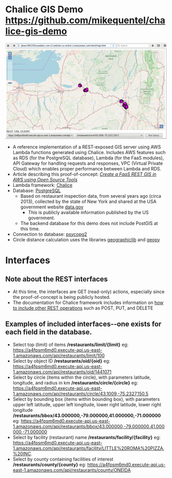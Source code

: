 # Chalice GIS Demo https://github.com/mikequentel/chalice-gis-demo

![chalice-gis-demo client](doc/img/chalice-gis-demo_2018-03-06.png)

* A reference implementation of a REST-exposed GIS server using AWS Lambda functions generated using Chalice. Includes AWS features such as RDS (for the PostgreSQL database), Lambda (for the FaaS modules), API Gateway for handling requests and responses, VPC (Virtual Private Cloud) which enables proper performance between Lambda and RDS.
* Article describing this proof-of-concept: *[Create a FaaS REST GIS in AWS using Open Source Tools](https://www.linkedin.com/pulse/create-faas-rest-gis-aws-using-open-source-tools-mike-quentel)*
* Lambda framework: [Chalice](https://github.com/aws/chalice)
* Database: [PostgreSQL](https://www.postgresql.org)
  * Based on restaurant inspection data, from several years ago (circa 2013), collected by the state of New York and shared at the USA government website [data.gov](https://www.data.gov)
    * This is publicly available information published by the US government.
  * The backend database for this demo does not include PostGIS at this time.
* Connection to database: [psycopg2](http://initd.org/psycopg)
* Circle distance calculation uses the libraries [geographiclib](https://pypi.python.org/pypi/geographiclib) and [geopy](https://pypi.python.org/pypi/geopy)

# Interfaces
## Note about the REST interfaces
* At this time, the interfaces are GET (read-only) actions, especially since the proof-of-concept is being publicly hosted.
* The documentation for Chalice framework includes information on [how to include other REST operations](https://chalice.readthedocs.io/en/latest/quickstart.html#tutorial-additional-routing) such as POST, PUT, and DELETE

## Examples of included interfaces--one exists for each field in the database.
* Select top (limit) of items **/restaurants/limit/{limit}** eg: https://a4fpsm6md0.execute-api.us-east-1.amazonaws.com/api/restaurants/limit/100
* Select by object ID **/restaurants/oid/{oid}** eg: https://a4fpsm6md0.execute-api.us-east-1.amazonaws.com/api/restaurants/oid/1441071
* Select by circle (items within the circle), with parameters latitude, longitude, and radius in km **/restaurants/circle/{circle}** eg: https://a4fpsm6md0.execute-api.us-east-1.amazonaws.com/api/restaurants/circle/43.1009,-75.2327,150.5
* Select by bounding box (items within bounding box), with parameters upper left latitude, upper left longitude, lower right latitude, lower right longitude **/restaurants/bbox/43.000000,-79.000000,41.000000,-71.000000** eg: https://a4fpsm6md0.execute-api.us-east-1.amazonaws.com/api/restaurants/bbox/43.000000,-79.000000,41.000000,-71.000000
* Select by facility (restaurant) name **/restaurants/facility/{facility}** eg: https://a4fpsm6md0.execute-api.us-east-1.amazonaws.com/api/restaurants/facility/LITTLE%20ROMA%20PIZZA,%20INC.
* Select by county containing facilities of interest **/restaurants/county/{county}** eg: https://a4fpsm6md0.execute-api.us-east-1.amazonaws.com/api/restaurants/county/ONEIDA
